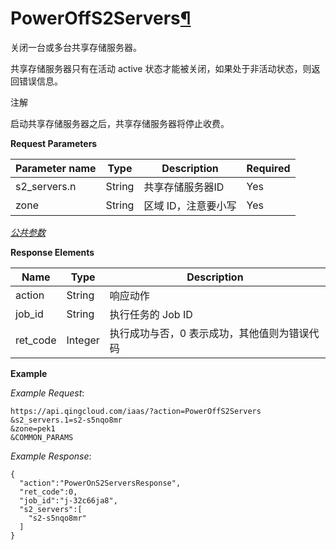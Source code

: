---
---

# PowerOffS2Servers[¶](#poweroffs2servers "永久链接至标题")

关闭一台或多台共享存储服务器。

共享存储服务器只有在活动 active 状态才能被关闭，如果处于非活动状态，则返回错误信息。

注解

启动共享存储服务器之后，共享存储服务器将停止收费。

**Request Parameters**

| Parameter name | Type | Description | Required |
| --- | --- | --- | --- |
| s2_servers.n | String | 共享存储服务器ID | Yes |
| zone | String | 区域 ID，注意要小写 | Yes |

[_公共参数_](../../common/parameters.html#api-common-parameters)

**Response Elements**

| Name | Type | Description |
| --- | --- | --- |
| action | String | 响应动作 |
| job_id | String | 执行任务的 Job ID |
| ret_code | Integer | 执行成功与否，0 表示成功，其他值则为错误代码 |

**Example**

_Example Request_:

```
https://api.qingcloud.com/iaas/?action=PowerOffS2Servers
&s2_servers.1=s2-s5nqo8mr
&zone=pek1
&COMMON_PARAMS
```

_Example Response_:

```
{
  "action":"PowerOnS2ServersResponse",
  "ret_code":0,
  "job_id":"j-32c66ja8",
  "s2_servers":[
    "s2-s5nqo8mr"
  ]
}
```
